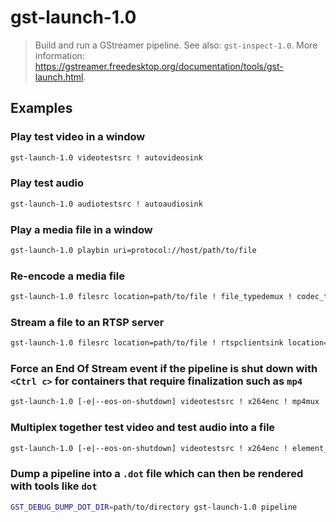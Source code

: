 # gst-launch-1.0

> Build and run a GStreamer pipeline. See also: `gst-inspect-1.0`. More information: <https://gstreamer.freedesktop.org/documentation/tools/gst-launch.html>.

## Examples

### Play test video in a window

```bash
gst-launch-1.0 videotestsrc ! autovideosink
```

### Play test audio

```bash
gst-launch-1.0 audiotestsrc ! autoaudiosink
```

### Play a media file in a window

```bash
gst-launch-1.0 playbin uri=protocol://host/path/to/file
```

### Re-encode a media file

```bash
gst-launch-1.0 filesrc location=path/to/file ! file_typedemux ! codec_typedec ! codec_typeenc ! file_typemux ! filesink location=path/to/file
```

### Stream a file to an RTSP server

```bash
gst-launch-1.0 filesrc location=path/to/file ! rtspclientsink location=rtsp://host_IP/path/to/file
```

### Force an End Of Stream event if the pipeline is shut down with `<Ctrl c>` for containers that require finalization such as `mp4`

```bash
gst-launch-1.0 [-e|--eos-on-shutdown] videotestsrc ! x264enc ! mp4mux ! filesink location=path/to/file.mp4
```

### Multiplex together test video and test audio into a file

```bash
gst-launch-1.0 [-e|--eos-on-shutdown] videotestsrc ! x264enc ! element_name. audiotestsrc ! opusenc ! element_name. matroskamux name=element_name ! filesink location=path/to/file.mkv
```

### Dump a pipeline into a `.dot` file which can then be rendered with tools like `dot`

```bash
GST_DEBUG_DUMP_DOT_DIR=path/to/directory gst-launch-1.0 pipeline
```
